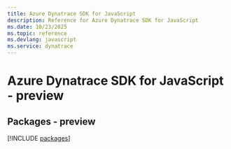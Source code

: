 ```yaml
---
title: Azure Dynatrace SDK for JavaScript
description: Reference for Azure Dynatrace SDK for JavaScript
ms.date: 10/23/2025
ms.topic: reference
ms.devlang: javascript
ms.service: dynatrace
---
```

# Azure Dynatrace SDK for JavaScript - preview
## Packages - preview
[!INCLUDE [packages](dynatrace-index.md)]